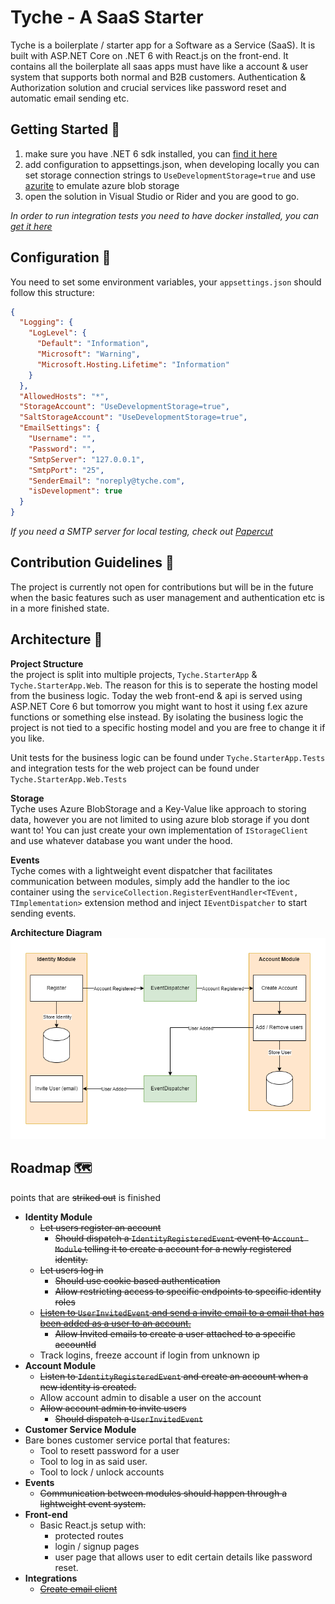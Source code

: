 # Tyche - A SaaS Starter

Tyche is a boilerplate / starter app for a Software as a Service (SaaS). It is built with ASP.NET Core on .NET 6 with React.js on the front-end.
It contains all the boilerplate all saas apps must have like a account & user system that supports both normal and B2B customers. 
Authentication & Authorization solution and crucial services like password reset and automatic email sending etc.

## Getting Started 🚀
1. make sure you have .NET 6 sdk installed, you can [find it here](https://dotnet.microsoft.com/en-us/download/dotnet/6.0)
2. add configuration to appsettings.json, when developing locally you can set storage connection strings to `UseDevelopmentStorage=true` and use [azurite](https://github.com/Azure/Azurite) to emulate azure blob storage
3. open the solution in Visual Studio or Rider and you are good to go.  

*In order to run integration tests you need to have docker installed, you can [get it here](https://www.docker.com/)*

## Configuration 🔧
You need to set some environment variables, your `appsettings.json` should follow this structure:

```json
{
  "Logging": {
    "LogLevel": {
      "Default": "Information",
      "Microsoft": "Warning",
      "Microsoft.Hosting.Lifetime": "Information"
    }
  },
  "AllowedHosts": "*",
  "StorageAccount": "UseDevelopmentStorage=true",
  "SaltStorageAccount": "UseDevelopmentStorage=true",
  "EmailSettings": {
    "Username": "",
    "Password": "",
    "SmtpServer": "127.0.0.1",
    "SmtpPort": "25",
    "SenderEmail": "noreply@tyche.com",
    "isDevelopment": true
  }
}
```

*If you need a SMTP server for local testing, check out [Papercut](https://github.com/ChangemakerStudios/Papercut-SMTP)*

## Contribution Guidelines 📜
The project is currently not open for contributions but will be in the future when the basic features such as user management and authentication etc is in a more finished state.

## Architecture 🚧

**Project Structure**  
the project is split into multiple projects, `Tyche.StarterApp` & `Tyche.StarterApp.Web`. The reason for this is to seperate the hosting model from the business logic.
Today the web front-end & api is served using ASP.NET Core 6 but tomorrow you might want to host it using f.ex azure functions or something else instead.
By isolating the business logic the project is not tied to a specific hosting model and you are free to change it if you like.  

Unit tests for the business logic can be found under `Tyche.StarterApp.Tests` and integration tests for the web project can be found under `Tyche.StarterApp.Web.Tests`

**Storage**  
Tyche uses Azure BlobStorage and a Key-Value like approach to storing data, however you are not limited to using azure blob storage if you dont want to! You can just create your own implementation of `IStorageClient` and use whatever database you want under the hood.

**Events**  
Tyche comes with a lightweight event dispatcher that facilitates communication between modules, simply add the handler to the ioc container using the `serviceCollection.RegisterEventHandler<TEvent, TImplementation>` extension method and inject `IEventDispatcher` to start sending events.

**Architecture Diagram**
![architecture](./SolutionItems/Architecture.png)

## Roadmap 🗺
points that are ~~striked out~~ is finished
- **Identity Module**
  - ~~Let users register an account~~
    - ~~Should dispatch a `IdentityRegisteredEvent` event to `Account Module` telling it to create a account for a newly registered identity.~~
  - ~~Let users log in~~
    - ~~Should use cookie based authentication~~
    - ~~Allow restricting access to specific endpoints to specific identity roles~~
  - ~~[Listen to `UserInvitedEvent` and send a invite email to a email that has been added as a user to an account.](https://github.com/Kalmar99/Tyche/issues/5)~~
    - ~~Allow Invited emails to create a user attached to a specific accountId~~
  - Track logins, freeze account if login from unknown ip
- **Account Module**
  - ~~Listen to `IdentityRegisteredEvent` and create an account when a new identity is created.~~
  - Allow account admin to disable a user on the account
  - ~~Allow account admin to invite users~~
    - ~~Should dispatch a `UserInvitedEvent`~~
- **Customer Service Module**
- Bare bones customer service portal that features:
  - Tool to resett password for a user
  - Tool to log in as said user.
  - Tool to lock / unlock accounts
- **Events**
  - ~~Communication between modules should happen through a lightweight event system.~~
- **Front-end**
  - Basic React.js setup with:
    - protected routes
    - login / signup pages
    - user page that allows user to edit certain details like password reset.
- **Integrations**
  - ~~[Create email client](https://github.com/Kalmar99/Tyche/issues/4)~~

